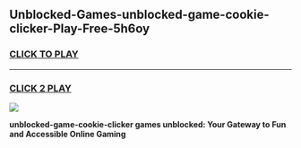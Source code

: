 
## Unblocked-Games-unblocked-game-cookie-clicker-Play-Free-5h6oy
<h3>
<a href="https://premium76.site?title=unblocked-game-cookie-clicker&ref=18A1">CLICK TO PLAY</a></h3>
<hr>

<h3>
<a href="https://premium76.site?title=unblocked-game-cookie-clicker&ref=18A1">CLICK 2 PLAY</a>
  
</h3>

<a href="https://premium76.site?title=unblocked-game-cookie-clicker&ref=18A1"><img src="https://clearcache.store/games.png"></a>


**unblocked-game-cookie-clicker games unblocked: Your Gateway to Fun and Accessible Online Gaming**
